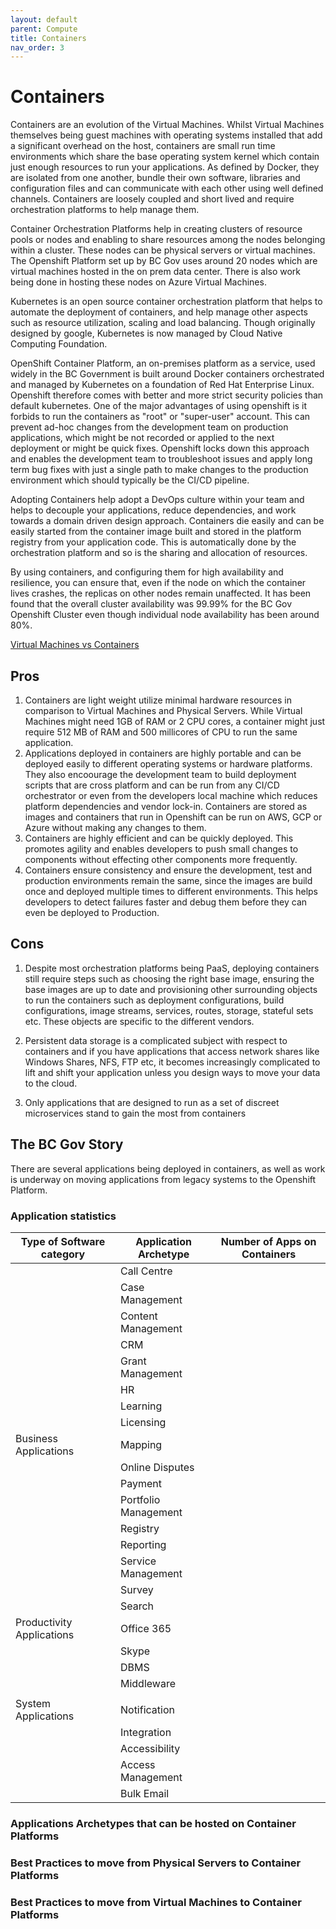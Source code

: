 ```yaml
---
layout: default
parent: Compute
title: Containers
nav_order: 3
---
```



# Containers

  Containers are an evolution of the Virtual Machines. Whilst Virtual Machines themselves being guest machines with operating systems installed that add a significant overhead on the host, containers are small run time environments which share the base operating system kernel which contain just enough resources to run your applications. As defined by Docker, they are isolated from one another, bundle their own software, libraries and configuration files and can communicate with each other using well defined channels. Containers are loosely coupled and short lived and require orchestration platforms to help manage them. 

  Container Orchestration Platforms help in creating clusters of resource pools or nodes and enabling to share resources among the nodes belonging within a cluster. These nodes can be physical servers or virtual machines. The Openshift Platform set up by BC Gov uses around 20 nodes which are virtual machines hosted in the on prem data center. There is also work being done in hosting these nodes on Azure Virtual Machines.

  Kubernetes is an open source container orchestration platform that helps to automate the deployment of containers, and help manage other aspects such as resource utilization, scaling and load balancing. Though originally designed by google, Kubernetes is now managed by Cloud Native Computing Foundation.

  OpenShift Container Platform, an on-premises platform as a service, used widely in the BC Government is built around Docker containers orchestrated and managed by Kubernetes on a foundation of Red Hat Enterprise Linux. Openshift therefore comes with better and more strict security policies than default kubernetes. One of the major advantages of using openshift is it forbids to run the containers as "root" or "super-user" account. This can prevent ad-hoc changes from the development team on production applications, which might be not recorded or applied to the next deployment or might be quick fixes. Openshift locks down this approach and enables the development team to troubleshoot issues and apply long term bug fixes with just a single path to make changes to the production environment which should typically be the CI/CD pipeline.

  Adopting Containers help adopt a DevOps culture within your team and helps to decouple your applications, reduce dependencies, and work towards a domain driven design approach. Containers die easily and can be easily started from the container image built and stored in the platform registry from your application code. This is automatically done by the orchestration platform and so is the sharing and allocation of resources. 

  By using containers, and configuring them for high availability and resilience, you can ensure that, even if the node on which the container lives crashes, the replicas on other nodes remain unaffected. It has been found that the overall cluster availability was 99.99% for the BC Gov Openshift Cluster even though individual node availability has been around 80%.

[Virtual Machines vs Containers](assets/VMVsContainers.xlsx)

## Pros

  1. Containers are light weight utilize minimal hardware resources in comparison to Virtual Machines and Physical Servers. While Virtual Machines might need 1GB of RAM or 2 CPU cores, a container might just require 512 MB of RAM and 500 millicores of CPU to run the same application.
  2. Applications deployed in containers are highly portable and can be deployed easily to different operating systems or hardware platforms. They also encoourage the development team to build deployment scripts that are cross platform and can be run from any CI/CD orchestrator or even from the developers local machine which reduces platform dependencies and vendor lock-in. Containers are stored as images and containers that run in Openshift can be run on AWS, GCP or Azure without making any changes to them.
  3. Containers are highly efficient and can be quickly deployed. This promotes agility and enables developers to push small changes to components without effecting other components more frequently.
  4. Containers ensure consistency and ensure the development, test and production environments remain the same, since the images are build once and deployed multiple times to different environments. This helps developers to detect failures faster and debug them before they can even be deployed to Production.


## Cons

  1. Despite most orchestration platforms being PaaS, deploying containers still require steps such as choosing the right base image, ensuring the base images are up to date and provisioning other surrounding objects to run the containers such as deployment configurations, build configurations, image streams, services, routes, storage, stateful sets etc. These objects are specific to the different vendors. 

  2. Persistent data storage is a complicated subject with respect to containers and if you have applications that access network shares like Windows Shares, NFS, FTP etc, it becomes increasingly complicated to lift and shift your application unless you design ways to move your data to the cloud.
  
  3. Only applications that are designed to run as a set of discreet microservices stand to gain the most from containers


## The BC Gov Story

  There are several applications being deployed in containers, as well as work is underway on moving applications from legacy systems to the Openshift Platform.

### Application statistics

| Type of Software category | Application Archetype | Number of Apps on Containers       |
| --------------------------|-----------------------|------------------------------------|
|                           | Call Centre           |                                    |
|                           | Case Management       |                                    |
|                           | Content Management    |                                    |
|                           | CRM                   |                                    |
|                           | Grant Management      |                                    |
|                           | HR                    |                                    |
|                           | Learning              |                                    |
|                           | Licensing             |                                    |
|   Business Applications   | Mapping               |                                    |
|                           | Online Disputes       |                                    |
|                           | Payment               |                                    |
|                           | Portfolio Management  |                                    |
|                           | Registry              |                                    |
|                           | Reporting             |                                    |
|                           | Service Management    |                                    |
|                           | Survey                |                                    |
|                           | Search                |                                    |
| Productivity Applications | Office 365            |                                    |     
|                           | Skype                 |                                    |  
|                           | DBMS                  |                                    |
|                           | Middleware            |                                    |
|                           |              |                                    |
|    System Applications    | Notification          |                                    |
|                           | Integration           |                                    |
|                           | Accessibility         |                                    |
|                           | Access Management     |                                    |
|                           | Bulk Email            |                                    |


### Applications Archetypes that can be hosted on Container Platforms



### Best Practices to move from Physical Servers to Container Platforms


### Best Practices to move from Virtual Machines to Container Platforms



